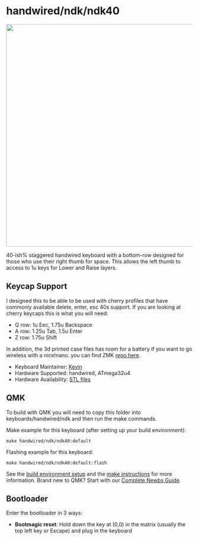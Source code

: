 # handwired/ndk/ndk40

<img src="https://github.com/itskevin-zz/ndk-keyboards/assets/7293885/ddf343d5-bcbd-4952-9603-62ac8e05d366" width="600">

40-ish% staggered handwired keyboard with a bottom-row designed for those who use their right thumb for space. This allows the left thumb to access to 1u keys for Lower and Raise layers. 

## Keycap Support
I designed this to be able to be used with cherry profiles that have commonly available delete, enter, esc 40s support. If you are looking at cherry keycaps this is what you will need:
* Q row: 1u Eec, 1.75u Backspace
* A row: 1.25u Tab, 1.5u Enter
* Z row: 1.75u Shift

In addition, the 3d printed case files has room for a battery if you want to go wireless with a nice!nano. you can find ZMK [repo here](https://github.com/itskevin-zz/zmk-config-ndk40).

* Keyboard Maintainer: [Kevin](https://github.com/itskevin-zz)
* Hardware Supported: handwired, ATmega32u4
* Hardware Availability: [STL files](https://github.com/itskevin-zz/ndk-keyboards/tree/master/ndk40/STL) 

## QMK
To build with QMK you will need to copy this folder into keyboards/handwired/ndk and then run the make commands. 

Make example for this keyboard (after setting up your build environment):

    make handwired/ndk/ndk40:default

Flashing example for this keyboard:

    make handwired/ndk/ndk40:default:flash

See the [build environment setup](https://docs.qmk.fm/#/getting_started_build_tools) and the [make instructions](https://docs.qmk.fm/#/getting_started_make_guide) for more information. Brand new to QMK? Start with our [Complete Newbs Guide](https://docs.qmk.fm/#/newbs).

## Bootloader

Enter the bootloader in 3 ways:

* **Bootmagic reset**: Hold down the key at (0,0) in the matrix (usually the top left key or Escape) and plug in the keyboard
